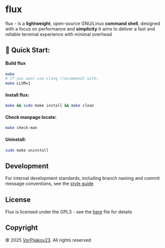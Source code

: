 # flux
flux - is a **lightweight**, open-source GNU/Linux **command shell**, designed with a focus on performance and **simplicity**
It aims to deliver a fast and reliable terminal experience with minimal overhead

## 🚀 Quick Start:
#### Build flux
```bash
make
# If you want use clang (recommend) with:
make LLVM=1
```

#### Install flux:
```bash
make && sudo make install && make clean
```

#### Check manpage locate:
```bash
make check-man
```

#### Uninstall:
```bash
sudo make uninstall
```



## Development
For internal development standards, including branch naming and commit message conventions, see the [style guide](STYLEGUIDE.md)

## License
Flux is licensed under the GPL3 - see the [here](LICENSE) file for details

## Copyright
© 2025 [VorPijakov23](https://github.com/VorPijakov23). All rights reserved
